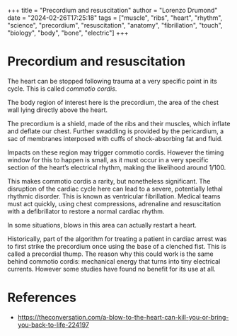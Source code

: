 +++
title = "Precordium and resuscitation"
author = "Lorenzo Drumond"
date = "2024-02-26T17:25:18"
tags = ["muscle",  "ribs",  "heart",  "rhythm",  "science",  "precordium",  "resuscitation",  "anatomy",  "fibrillation",  "touch",  "biology",  "body",  "bone",  "electric"]
+++


# Precordium and resuscitation
The heart can be stopped following trauma at a very specific point in its cycle. This is called _commotio cordis_.

The body region of interest here is the precordium, the area of the chest wall lying directly above the heart.

The precordium is a shield, made of the ribs and their muscles, which inflate and deflate our chest. Further swaddling is provided by the pericardium, a sac of membranes interposed with cuffs of shock-absorbing fat and fluid.

Impacts on these region may trigger commotio cordis. However the timing window for this to happen is small, as it must occur in a very specific section of the heart’s electrical rhythm, making the likelihood around 1/100.

This makes commotio cordis a rarity, but nonetheless significant. The disruption of the cardiac cycle here can lead to a severe, potentially lethal rhythmic disorder. This is known as ventricular fibrillation. Medical teams must act quickly, using chest compressions, adrenaline and resuscitation with a defibrillator to restore a normal cardiac rhythm.

In some situations, blows in this area can actually restart a heart.

Historically, part of the algorithm for treating a patient in cardiac arrest was to first strike the precordium once using the base of a clenched fist. This is called a precordial thump. The reason why this could work is the same behind commotio cordis: mechanical energy that turns into tiny electrical currents. However some studies have found no benefit for its use at all.

# References
- https://theconversation.com/a-blow-to-the-heart-can-kill-you-or-bring-you-back-to-life-224197
